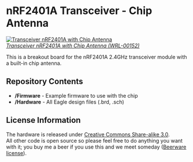 nRF2401A Transceiver - Chip Antenna
=================================
[![Transceiver nRF2401A with Chip Antenna](https://dlnmh9ip6v2uc.cloudfront.net/images/products/1/5/2/00152-01_medium.jpg)  
*Transceiver nRF2401A with Chip Antenna (WRL-00152)*](https://www.sparkfun.com/products/152)

This is a breakout board for the nRF2401A 2.4GHz transceiver module with a built-in chip antenna. 

Repository Contents
-------------------
* **/Firmware** - Example firmware to use with the chip
* **/Hardware** - All Eagle design files (.brd, .sch)


License Information
-------------------
The hardware is released under [Creative Commons Share-alike 3.0](http://creativecommons.org/licenses/by-sa/3.0/).  
All other code is open source so please feel free to do anything you want with it; 
you buy me a beer if you use this and we meet someday ([Beerware license](http://en.wikipedia.org/wiki/Beerware)).

